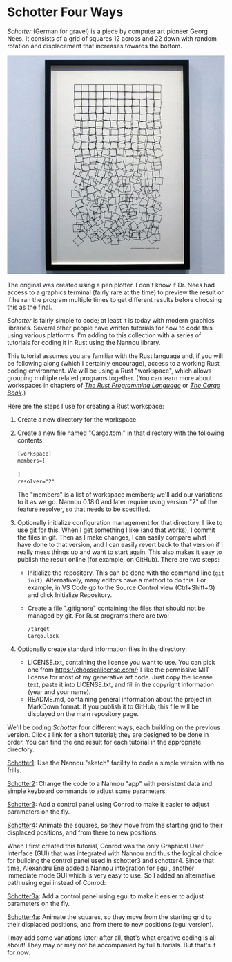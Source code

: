 # Schotter Four Ways

*Schotter* (German for gravel) is a piece by computer art pioneer Georg Nees. It consists of a grid of squares 12 across and 22 down with random rotation and displacement that increases towards the bottom.

![](images/schotter.jpg)

The original was created using a pen plotter. I don't know if Dr. Nees had access to a graphics terminal (fairly rare at the time) to preview the result or if he ran the program multiple times to get different results before choosing this as the final.

*Schotter* is fairly simple to code; at least it is today with modern graphics libraries. Several other people have written tutorials for how to code this using various platforms. I'm adding to this collection with a series of tutorials for coding it in Rust using the Nannou library.

This tutorial assumes you are familiar with the Rust language and, if you will be following along (which I certainly encourage), access to a working Rust coding environment. We will be using a Rust "workspace", which allows grouping multiple related programs together. (You can learn more about workspaces in chapters of [*The Rust Programming Language*](https://doc.rust-lang.org/book/ch14-03-cargo-workspaces.html) or [*The Cargo Book*](https://doc.rust-lang.org/cargo/reference/workspaces.html).)

Here are the steps I use for creating a Rust workspace:

1. Create a new directory for the workspace.
2. Create a new file named "Cargo.toml" in that directory with the following contents:
    ```
    [workspace]
    members=[

    ]
    resolver="2"
    ```
    The "members" is a list of workspace members; we'll add our variations to it as we go. Nannou 0.18.0 and later require using version "2" of the feature resolver, so that needs to be specified.

3. Optionally initialize configuration management for that directory. I like to use git for this. When I get something I like (and that works), I commit the files in git. Then as I make changes, I can easily compare what I have done to that version, and I can easily revert back to that version if I really mess things up and want to start again. This also makes it easy to publish the result online (for example, on GitHub). There are two steps:
    * Initialize the repository. This can be done with the command line (```git init```). Alternatively, many editors have a method to do this. For example, in VS Code go to the Source Control view (Ctrl+Shift+G) and click Initialize Repository.

    * Create a file ".gitignore" containing the files that should not be managed by git. For Rust programs there are two:
        ```
        /target
        Cargo.lock
        ```

4. Optionally create standard information files in the directory:
    * LICENSE.txt, containing the license you want to use. You can pick one from https://choosealicense.com/; I like the permissive MIT license for most of my generative art code. Just copy the license text, paste it into LICENSE.txt, and fill in the copyright information (year and your name).
    * README.md, containing general information about the project in MarkDown format. If you publish it to GitHub, this file will be displayed on the main repository page.

We'll be coding *Schotter* four different ways, each building on the previous version. Click a link for a short tutorial; they are designed to be done in order. You can find the end result for each tutorial in the appropriate directory.

[Schotter1](schotter1.md): Use the Nannou "sketch" facility to code a simple version with no frills.

[Schotter2](schotter2.md): Change the code to a Nannou "app" with persistent data and simple keyboard commands to adjust some parameters.

[Schotter3](schotter3.md): Add a control panel using Conrod to make it easier to adjust parameters on the fly.

[Schotter4](schotter4.md): Animate the squares, so they move from the starting grid to their displaced positions, and from there to new positions.

When I first created this tutorial, Conrod was the only Graphical User Interface (GUI) that was integrated with Nannou and thus the logical choice for building the control panel used in schotter3 and schotter4. Since that time, Alexandru Ene added a Nannou integration for egui, another immediate mode GUI which is very easy to use. So I added an alternative path using egui instead of Conrod:

[Schotter3a](schotter3a.md): Add a control panel using egui to make it easier to adjust parameters on the fly.

[Schotter4a](schotter4a.md): Animate the squares, so they move from the starting grid to their displaced positions, and from there to new positions (egui version).


I may add some variations later; after all, that's what creative coding is all about! They may or may not be accompanied by full tutorials. But that's it for now.
